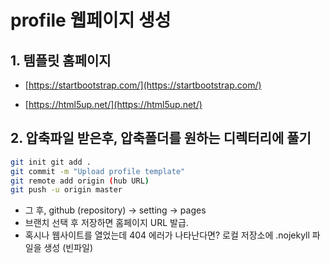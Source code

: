 # profile 웹페이지 생성

## 1. 템플릿 홈페이지

- [https://startbootstrap.com/](https://startbootstrap.com/)

- [https://html5up.net/](https://html5up.net/)

## 2. 압축파일 받은후, 압축폴더를 원하는 디렉터리에 풀기

```bash 
git init git add . 
git commit -m "Upload profile template" 
git remote add origin (hub URL) 
git push -u origin master
```

- 그 후, github (repository) -> setting -> pages
- 브랜치 선택 후 저장하면 홈페이지 URL 발급.
- 혹시나 웹사이트를 열었는데 404 에러가 나타난다면? 로컬 저장소에 .nojekyll 파일을 생성 (빈파일)